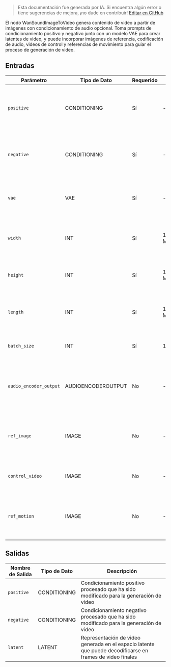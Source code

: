 > Esta documentación fue generada por IA. Si encuentra algún error o tiene sugerencias de mejora, ¡no dude en contribuir! [Editar en GitHub](https://github.com/Comfy-Org/embedded-docs/blob/main/comfyui_embedded_docs/docs/WanSoundImageToVideo/es.md)

El nodo WanSoundImageToVideo genera contenido de video a partir de imágenes con condicionamiento de audio opcional. Toma prompts de condicionamiento positivo y negativo junto con un modelo VAE para crear latentes de video, y puede incorporar imágenes de referencia, codificación de audio, videos de control y referencias de movimiento para guiar el proceso de generación de video.

## Entradas

| Parámetro | Tipo de Dato | Requerido | Rango | Descripción |
|-----------|-----------|----------|-------|-------------|
| `positive` | CONDITIONING | Sí | - | Prompts de condicionamiento positivo que guían qué contenido debe aparecer en el video generado |
| `negative` | CONDITIONING | Sí | - | Prompts de condicionamiento negativo que especifican qué contenido debe evitarse en el video generado |
| `vae` | VAE | Sí | - | Modelo VAE utilizado para codificar y decodificar las representaciones latentes del video |
| `width` | INT | Sí | 16 a MAX_RESOLUTION | Ancho del video de salida en píxeles (por defecto: 832, debe ser divisible por 16) |
| `height` | INT | Sí | 16 a MAX_RESOLUTION | Alto del video de salida en píxeles (por defecto: 480, debe ser divisible por 16) |
| `length` | INT | Sí | 1 a MAX_RESOLUTION | Número de frames en el video generado (por defecto: 77, debe ser divisible por 4) |
| `batch_size` | INT | Sí | 1 a 4096 | Número de videos a generar simultáneamente (por defecto: 1) |
| `audio_encoder_output` | AUDIOENCODEROUTPUT | No | - | Codificación de audio opcional que puede influir en la generación del video basándose en características del sonido |
| `ref_image` | IMAGE | No | - | Imagen de referencia opcional que proporciona guía visual para el contenido del video |
| `control_video` | IMAGE | No | - | Video de control opcional que guía el movimiento y la estructura del video generado |
| `ref_motion` | IMAGE | No | - | Referencia de movimiento opcional que proporciona guía para los patrones de movimiento en el video |

## Salidas

| Nombre de Salida | Tipo de Dato | Descripción |
|-------------|-----------|-------------|
| `positive` | CONDITIONING | Condicionamiento positivo procesado que ha sido modificado para la generación de video |
| `negative` | CONDITIONING | Condicionamiento negativo procesado que ha sido modificado para la generación de video |
| `latent` | LATENT | Representación de video generada en el espacio latente que puede decodificarse en frames de video finales |
